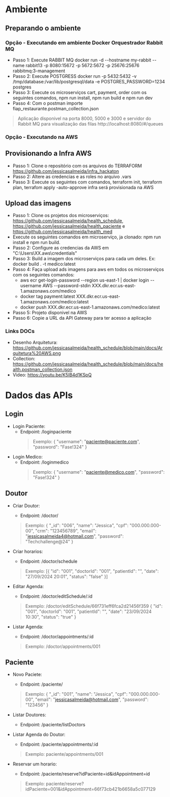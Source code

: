 # Ambiente

## Preparando o ambiente

### Opção - Executando em ambiente Docker Orquestrador Rabbit MQ
- Passo 1: Execute RABBIT MQ docker run -d --hostname my-rabbit --name rabbit13 -p 8080:15672 -p 5672:5672 -p 25676:25676 rabbitmq:3-management
- Passo 2: Execute POSTGRESS docker run -p 5432:5432 -v /tmp/database:/var/lib/postgresql/data -e POSTGRES_PASSWORD=1234 postgres
- Passo 3: Execute os microserviços cart, payment, order com os seguintes comandos, npm run install, npm run build e npm run dev
- Passo 4: Com o postman importe fiap_restaurante.postman_collection.json
> Aplicação disponivel na porta 8000, 5000 e 3000 e servidor do Rabbit MQ para visualização das filas http://localhost:8080/#/queues

### Opção - Executando na AWS
## Provisionando a Infra AWS
- Passo 1: Clone o repositório com os arquivos do TERRAFORM https://github.com/jessicasalmeida/infra_hackaton
- Passo 2: Altere as credencias e as roles no arquivo .vars
- Passo 3: Execute os seguintes com comandos, terraform init, terraform plan, terrafom apply -auto-approve infra será provisionada na AWS
## Upload das imagens
- Passo 1: Clone os projetos dos microserviços: https://github.com/jessicasalmeida/health_schedule, https://github.com/jessicasalmeida/health_paciente e https://github.com/jessicasalmeida/health_med
- Execute os seguintes comandos em microserviço, ja clonado: npm run install e npm run build.
- Passo 2: Configure as credencias da AWS em "C:\Users\XX\.aws\credentials"
- Passo 3: Build a imagem dos microserviços para cada um deles. Ex: docker build . -t medico:latest
- Passo 4: Faça upload ads imagens para aws em todos os microserviços com os seguintes comandos:
  - aws ecr get-login-password --region us-east-1 | docker login --username AWS --password-stdin XXX.dkr.ecr.us-east-1.amazonaws.com/medico
  - docker tag payment:latest XXX.dkr.ecr.us-east-1.amazonaws.com/medico:latest
  - docker push XXX.dkr.ecr.us-east-1.amazonaws.com/medico:latest
- Passo 5: Projeto disponivel na AWS
- Passo 6: Copie a URL da API Gateway para ter acesso a aplicação

### Links DOCs
- Desenho Arquitetura: https://github.com/jessicasalmeida/health_schedule/blob/main/docs/Arquitetura%20AWS.png
- Collection: https://github.com/jessicasalmeida/health_schedule/blob/main/docs/health.postman_collection.json
- Video: https://youtu.be/K5IB4d1KSpQ

# Dados das APIs

## Login

- Login Paciente: 
   - Endpoint: /loginpaciente
     > Exemplo:
     {
       "username": "paciente@paciente.com",
       "password": "Fase!324"
      }
- Login Medico: 
   - Endpoint: /loginmedico
     > Exemplo:
     {
       "username": "paciente@medico.com",
       "password": "Fase!324"
      }
     
## Doutor

- Criar Doutor: 
   - Endpoint: /doctor/
    > Exemplo:
     {
        "_id": "006",
        "name": "Jessica",
        "cpf": "000.000.000-00",
        "crm": "123456789",
        "email": "jessicasalmeida4@hotmail.com",
        "password": "Techchallenge@24"
      }

- Criar horarios: 
   - Endpoint: /doctor/schedule
   > Exemplo:
      [{
        "id": "001",
        "doctorId": "001",
        "patientId": "",
        "date": "27/09/2024 20:01",
        "status": "false"
      }]

- Editar Agenda: 
   - Endpoint: /doctor/editSchedule/:id
   > Exemplo: /doctor/editSchedule/66f731eff6fca2d21456f359
     {
        "id": "001",
        "doctorId": "001",
        "patientId": "",
        "date": "23/09/2024 10:30",
        "status": "true"
      }
   
- Listar Agenda: 
   - Endpoint: /doctor/appointments/:id
   > Exemplo: /doctor/appointments/001
## Paciente
- Novo Paciete: 
   - Endpoint: /paciente/
   > Exemplo:
   {
        "_id": "001",
        "name": "Jessica",
        "cpf": "000.000.000-00",
        "email": "jessicasalmeida@hotmail.com",
        "password": "123456"
   }

- Listar Doutores: 
   - Endpoint: /paciente/listDoctors

- Listar Agenda do Doutor: 
   - Endpoint: /paciente/appointments/:id
   >Exemplo:
   paciente/appointments/001

- Reservar um horario: 
   - Endpoint: /paciente/reserve?idPaciente=id&idAppointment=id
   > Exemplo:
    paciente/reserve?idPaciente=001&idAppointment=66f73cb421b6658a5c077129
